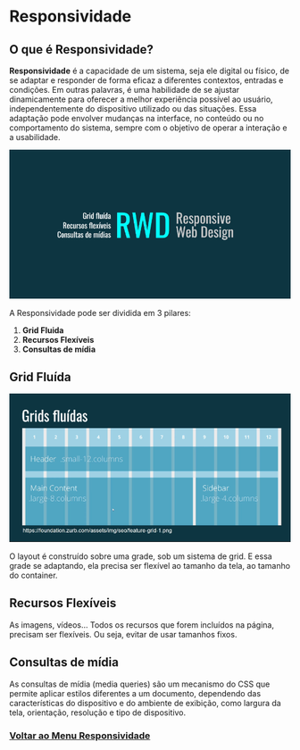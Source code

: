# Responsividade

## O que é Responsividade?

**Responsividade** é a capacidade de um sistema, seja ele digital ou físico, de se adaptar e responder de forma eficaz a diferentes contextos, entradas e condições. Em outras palavras, é uma habilidade de se ajustar dinamicamente para oferecer a melhor experiência possível ao usuário, independentemente do dispositivo utilizado ou das situações. Essa adaptação pode envolver mudanças na interface, no conteúdo ou no comportamento do sistema, sempre com o objetivo de operar a interação e a usabilidade.

<img src="../img/responsividade-01.PNG">

A Responsividade pode ser dividida em 3 pilares:

1. **Grid Fluida**
2. **Recursos Flexíveis**
3. **Consultas de mídia**

## Grid Fluída

<img src="../img/responsividade-03.PNG">

O layout é construído sobre uma grade, sob um sistema de grid. E essa grade se adaptando, ela precisa ser flexível ao tamanho da tela, ao tamanho do container.

## Recursos Flexíveis

As imagens, vídeos... Todos os recursos que forem incluídos na página, precisam ser flexíveis. Ou seja, evitar de usar tamanhos fixos.

## Consultas de mídia

As consultas de mídia (media queries) são um mecanismo do CSS que permite aplicar estilos diferentes a um documento, dependendo das características do dispositivo e do ambiente de exibição, como largura da tela, orientação, resolução e tipo de dispositivo.

### [Voltar ao Menu Responsividade](../menu.md)
